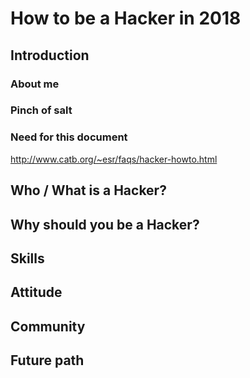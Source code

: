 # How to be a Hacker in 2018

## Introduction

### About me

### Pinch of salt

### Need for this document

http://www.catb.org/~esr/faqs/hacker-howto.html

## Who / What is a Hacker?

## Why should you be a Hacker?

## Skills

## Attitude

## Community

## Future path
